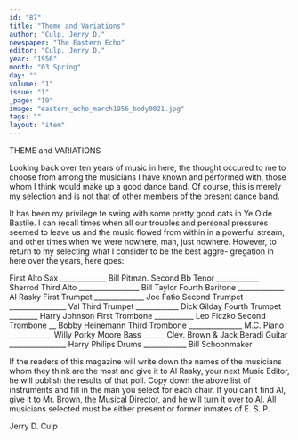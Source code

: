 ```yaml
---
id: "87"
title: "Theme and Variations"
author: "Culp, Jerry D."
newspaper: "The Eastern Echo"
editor: "Culp, Jerry D."
year: "1956"
month: "03 Spring"
day: ""
volume: "1"
issue: "1"
_page: "19"
image: "eastern_echo_march1956_body0021.jpg"
tags: ""
layout: "item"
---
```

THEME and VARIATIONS

Looking back over ten years of music in here,
the thought occured to me to choose from among the
musicians I have known and performed with, those
whom I think would make up a good dance band.
Of course, this is merely my selection and is not that
of other members of the present dance band.

It has been my privilege te swing with some
pretty good cats in Ye Olde Bastile. I can recall
times when all our troubles and personal pressures
seemed to leave us and the music flowed from within
in a powerful stream, and other times when we were
nowhere, man, just nowhere. However, to return to
my selecting what I consider to be the best aggre-
gregation in here over the years, here goes:

First Alto Sax _____________ Bill Pitman.
Second Bb Tenor ____________ Sherrod
Third Alto _________________ Bill Taylor
Fourth Baritone _____________ Al Rasky
First Trumpet ______________ Joe Fatio
Second Trumpet ________________ Val
Third Trumpet ____________ Dick Gilday
Fourth Trumpet ________ Harry Johnson
First Trombone ___________ Leo Ficzko
Second Trombone __ Bobby Heinemann
Third Trombone _______________ M.C.
Piano ____________ Willy Porky Moore
Bass ______ Clev. Brown & Jack Beradi
Guitar ________________ Harry Philips
Drums ____________ Bill Schoonmaker

If the readers of this magazine will write down
the names of the musicians whom they think are the
most and give it to Al Rasky, your next Music
Editor, he will publish the results of that poll. Copy
down the above list of instruments and fill in the man
you select for each chair. If you can’t find Al, give
it to Mr. Brown, the Musical Director, and he will
turn it over to Al. All musicians selected must be
either present or former inmates of E. S. P.

Jerry D. Culp
